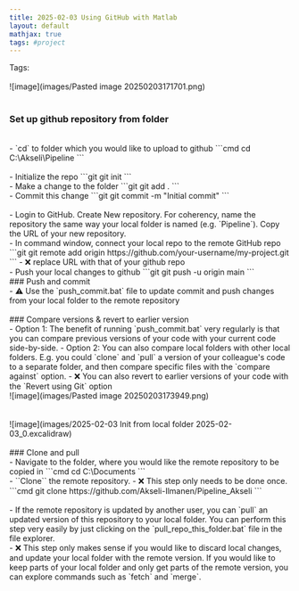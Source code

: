 ```yaml
---
title: 2025-02-03 Using GitHub with Matlab
layout: default 
mathjax: true
tags: #project
---
```

Tags:  
<br>
![image](images/Pasted image 20250203171701.png)
<br>
<br>
### Set up github repository from folder
<br>
-  `cd` to folder which you would like to upload to github
```cmd
cd C:\Akseli\Pipeline
```
<br>
<br>
 - Initialize the repo
```git
git init
```
<br>
- Make a change to the folder
```git
git add .
```
<br>
- Commit this change
```git
git commit -m "Initial commit"
```
<br>
<br>
- Login to GitHub. Create New repository. For coherency, name the repository the same way your local folder is named (e.g. `Pipeline`). Copy the URL of your new repository.
<br>
- In command window, connect your local repo to the remote GitHub repo
```git
git remote add origin https://github.com/your-username/my-project.git
```
- ❌ replace URL with that of your github repo
<br>
- Push your local changes to github
```git
git push -u origin main
```
<br>
### Push and commit
<br>
- ⚠️ Use the `push_commit.bat` file to update commit and push changes from your local folder to the remote repository
<br>
<br>
### Compare versions & revert to earlier version
<br>
- Option 1: The benefit of running `push_commit.bat` very regularly is that you can compare previous versions of your code with your current code side-by-side.
- Option 2: You can also compare local folders with other local folders. E.g. you could `clone` and `pull` a version of your colleague's code to a separate folder, and then compare specific files with the `compare against` option.
- ❌ You can also revert to earlier versions of your code with the `Revert using Git` option
<br>
![image](images/Pasted image 20250203173949.png)
<br>
<br>
<br>
![image](images/2025-02-03 Init from local folder 2025-02-03_0.excalidraw)
<br>
<br>
### Clone and pull
<br>
- Navigate to the folder, where you would like the remote repository to be copied in
```cmd
cd C:\Documents
```
<br>
- ``Clone`` the remote repository. 
- ❌ This step only needs to be done once.
```cmd
git clone https://github.com/Akseli-Ilmanen/Pipeline_Akseli
```
<br>
<br>
- If the remote repository is updated by another user, you can `pull` an updated version of this repository to your local folder. You can perform this step very easily by just clicking on the `pull_repo_this_folder.bat` file in the file explorer.
<br>
- ❌ This step only makes sense if you would like to discard local changes, and update your local folder with the remote version. If you would like to keep parts of your local folder and only get parts of the remote version, you can explore commands such as `fetch` and `merge`.
<br>
<br>
